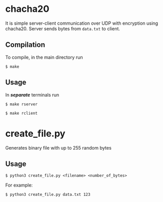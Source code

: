# chacha20
It is simple server-client communication over UDP with encryption using chacha20.
Server sends bytes from `data.txt` to client.

## Compilation
To compile, in the main directory run

`$ make`


## Usage
In ***separate*** terminals run

`$ make rserver`

`$ make rclient`

# create_file.py
Generates binary file with up to 255 random bytes
## Usage
`$ python3 create_file.py <filename> <number_of_bytes>`

For example:

`$ python3 create_file.py data.txt 123`

